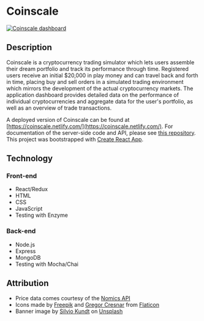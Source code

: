 # Coinscale

[![Coinscale dashboard](https://s8.postimg.cc/kf3gjsyfp/coinscale-screenshot.jpg 'Coinscale dashboard')](https://coinscale.netlify.com/)

## Description

Coinscale is a cryptocurrency trading simulator which lets users assemble their dream portfolio and track its performance through time. Registered users receive an initial $20,000 in play money and can travel back and forth in time, placing buy and sell orders in a simulated trading environment which mirrors the development of the actual cryptocurrency markets. The application dashboard provides detailed data on the performance of individual cryptocurrencies and aggregate data for the user's portfolio, as well as an overview of trade transactions.

A deployed version of Coinscale can be found at [https://coinscale.netlify.com/](https://coinscale.netlify.com/). For documentation of the server-side code and API, please see [this repository](https://github.com/thomahau/coinscale-api). This project was bootstrapped with [Create React App](https://github.com/facebookincubator/create-react-app).

## Technology

### Front-end

- React/Redux
- HTML
- CSS
- JavaScript
- Testing with Enzyme

### Back-end

- Node.js
- Express
- MongoDB
- Testing with Mocha/Chai

## Attribution

- Price data comes courtesy of the [Nomics API](https://p.nomics.com/cryptocurrency-bitcoin-api/)
- Icons made by [Freepik](https://www.freepik.com/) and [Gregor Cresnar](https://www.flaticon.com/authors/gregor-cresnar) from [Flaticon](https://www.flaticon.com/)
- Banner image by [Silvio Kundt](https://unsplash.com/photos/Fixg8KipOg8?utm_source=unsplash&utm_medium=referral&utm_content=creditCopyText) on [Unsplash](https://unsplash.com/)
